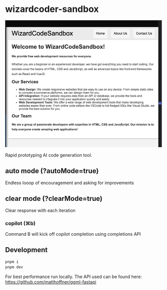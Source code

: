 # wizardcoder-sandbox

![](./demo2.png)

Rapid prototyping AI code generation tool.

## auto mode (?autoMode=true)

Endless looop of encouragement and asking for improvements

## clear mode (?clearMode=true)

Clear response with each iteration

### copilot (⌘b)

Command B will kick off copilot completion using completions API

## Development

```bash
pnpm i
pnpm dev
```

For best performance run locally. The API used can be found here: https://github.com/matthoffner/ggml-fastapi
